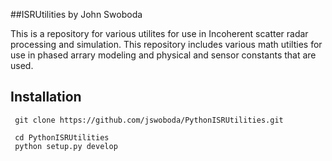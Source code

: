 ##ISRUtilities
by John Swoboda

This is a repository for various utilites for use in Incoherent scatter radar processing and simulation. This repository includes various math utilties for use in phased arrary modeling and physical and sensor constants that are used.

## Installation

	 git clone https://github.com/jswoboda/PythonISRUtilities.git

	 cd PythonISRUtilities
	 python setup.py develop